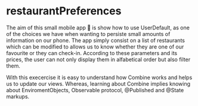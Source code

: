 # restaurantPreferences

The aim of this small mobile app 📱 is show how to use UserDefault, as one of the choices we have when wanting to persiste small amounts of information on our phone. The app simply consist on a list of restaurants which can be modified to allows us to know whether they are one of our favourite or they can check-in. According to these parameters and its prices, the user can not only display them in alfabetical order but also filter them.

With this execercise it is easy to understand how Combine works and helps us to update our views. Whereas, learning about Combine implies knowing about EnviromentObjects, Observable protocol, @Published and @State markups.

